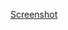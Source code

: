 [Screenshot](https://github.com/kartikgawande/HR-Dashboard-Tableau-Project/blob/master/Tableau-HR-Project-Materials/Icons%20%26%20Images/SS.png)
